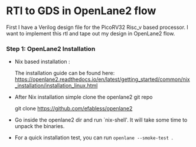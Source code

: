 
# RTl to GDS in OpenLane2 flow 

First I have a Verilog design file for the PicoRV32 Risc_v based processor. I want to implement this rtl and tape out my design in OpenLane2 flow. 



### Step 1: OpenLane2 Installation 

* Nix based installation :
  
  The installation guide can be found here: https://openlane2.readthedocs.io/en/latest/getting_started/common/nix_installation/installation_linux.html

* After Nix installation simple clone the openlane2 git repo

    git clone https://github.com/efabless/openlane2

* Go inside the openlane2 dir and run `nix-shell'. It will take some time to unpack the binaries.
* For a quick installation test, you can run `openlane --smoke-test `. 
